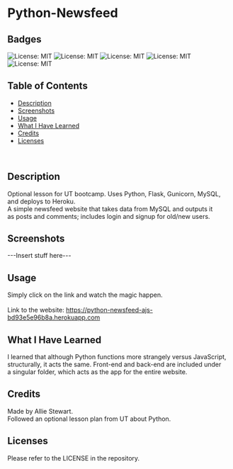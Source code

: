 # Python-Newsfeed

## Badges
![License: MIT](https://img.shields.io/badge/License-MIT-yellow.svg)
![License: MIT](https://img.shields.io/badge/Version-1.0-red.svg)
![License: MIT](https://img.shields.io/badge/Python-green.svg)
![License: MIT](https://img.shields.io/badge/MySQL-blue.svg)
![License: MIT](https://img.shields.io/badge/Heroku-purple.svg)
</br>

## Table of Contents
- [Description](#description)
- [Screenshots](#screenshots)
- [Usage](#usage)
- [What I Have Learned](#what-i-have-learned)
- [Credits](#credits)
- [Licenses](#licenses)
</br>

## Description
Optional lesson for UT bootcamp. Uses Python, Flask, Gunicorn, MySQL, and deploys to Heroku. </br>
A simple newsfeed website that takes data from MySQL and outputs it </br>
as posts and comments; includes login and signup for old/new users. </br>

## Screenshots
---Insert stuff here--- </br>

## Usage
Simply click on the link and watch the magic happen. </br>  
Link to the website: https://python-newsfeed-ajs-bd93e5e96b8a.herokuapp.com </br>

## What I Have Learned
I learned that although Python functions more strangely versus JavaScript, </br>
structurally, it acts the same. Front-end and back-end are included under </br>
a singular folder, which acts as the app for the entire website. </br>

## Credits
Made by Allie Stewart. </br>
Followed an optional lesson plan from UT about Python. </br>

## Licenses
Please refer to the LICENSE in the repository. </br>
